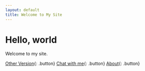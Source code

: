 ```yaml
---
layout: default
title: Welcome to My Site
---
```


# Hello, world

Welcome to my site.

[Other Version](https://index.youropen.xyz){: .button}
[Chat with me](https://chat.youropen.xyz){: .button}
[About](https://about.youropen.xyz){: .button}

